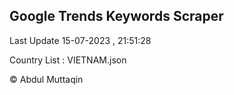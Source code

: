 

## Google Trends Keywords Scraper 
 
Last Update 15-07-2023 , 21:51:28

Country List :
VIETNAM.json



© Abdul Muttaqin 
